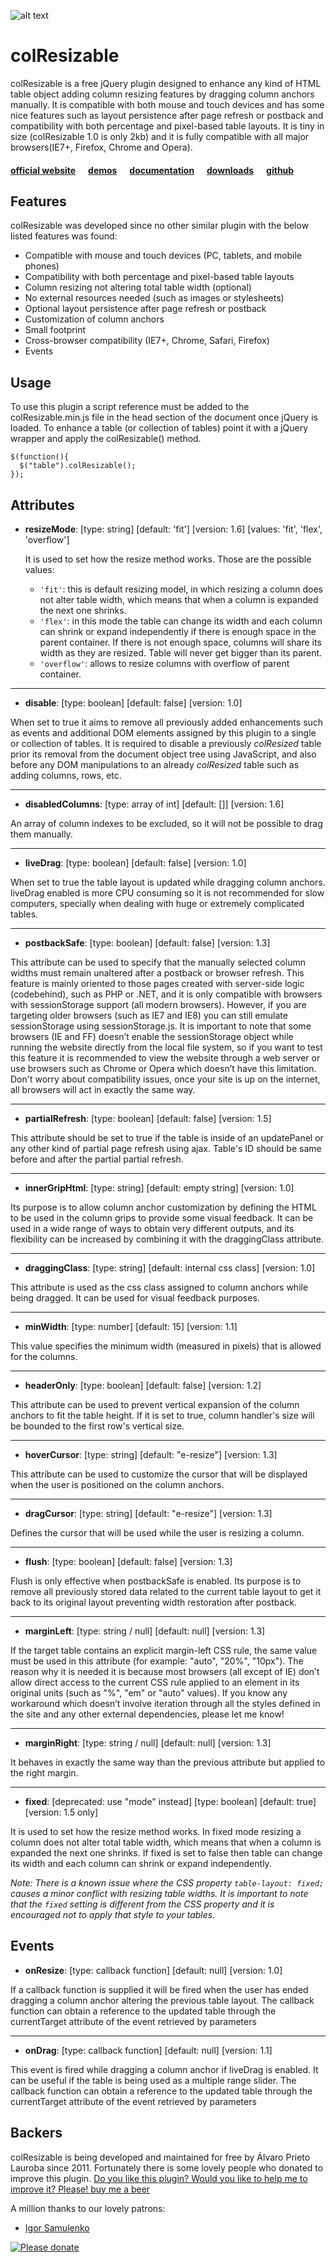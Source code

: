 ![alt text](http://bacubacu.com/colresizable/githubLogo.png "colResizable jQuery plugin")

# colResizable

colResizable is a free jQuery plugin designed to enhance any kind of HTML table object adding column resizing features by dragging column anchors manually. It is compatible with both mouse and touch devices and has some nice features such as layout persistence after page refresh or postback and compatibility with both percentage and pixel-based table layouts. It is tiny in size (colResizable 1.0 is only 2kb) and it is fully compatible with all major browsers(IE7+, Firefox, Chrome and Opera). 

#### [official website](http://bacubacu.com/colresizable/) &nbsp;&nbsp;&nbsp;&nbsp; [demos](http://bacubacu.com/colresizable/#samples) &nbsp;&nbsp;&nbsp;&nbsp; [documentation](http://bacubacu.com/colresizable/#attributes) &nbsp;&nbsp;&nbsp;&nbsp; [downloads](http://bacubacu.com/colresizable/#download) &nbsp;&nbsp;&nbsp;&nbsp; [github](https://github.com/alvaro-prieto/colResizable) 

## Features
colResizable was developed since no other similar plugin with the below listed features was found:

* Compatible with mouse and touch devices (PC, tablets, and mobile phones)
* Compatibility with both percentage and pixel-based table layouts
* Column resizing not altering total table width (optional)
* No external resources needed (such as images or stylesheets)
* Optional layout persistence after page refresh or postback
* Customization of column anchors
* Small footprint
* Cross-browser compatibility (IE7+, Chrome, Safari, Firefox)
* Events


## Usage
To use this plugin a script reference must be added to the colResizable.min.js file in the head section of the document once jQuery is loaded. To enhance a table (or collection of tables) point it with a jQuery wrapper and apply the colResizable() method. 

    $(function(){
      $("table").colResizable();
    });


## Attributes


*  **resizeMode**: [type: string] [default: 'fit'] [version: 1.6] [values: 'fit', 'flex', 'overflow']

    It is used to set how the resize method works. Those are the possible values:
    
    * `'fit'`:  this is default resizing model, in which resizing a column does not alter table width, which means that when a column is expanded the next one shrinks. 
    * `'flex'`: in this mode the table can change its width and each column can shrink or expand independently if there is enough space in the parent container. If there is not enough space, columns will share its width as they are resized. Table will never get bigger than its parent.
    * `'overflow'`: allows to resize columns with overflow of parent container.

___
* **disable**: [type: boolean] [default: false] [version: 1.0] 

When set to true it aims to remove all previously added enhancements such as events and additional DOM elements assigned by this plugin to a single or collection of tables. It is required to disable a previously *colResized* table prior its removal from the document object tree using JavaScript, and also before any DOM manipulations to an already *colResized* table such as adding columns, rows, etc.

___
* **disabledColumns**: [type: array of int] [default: []] [version: 1.6] 

An array of column indexes to be excluded, so it will not be possible to drag them manually.

___
*  **liveDrag**: [type: boolean] [default: false] [version: 1.0] 

When set to true the table layout is updated while dragging column anchors. liveDrag enabled is more CPU consuming so it is not recommended for slow computers, specially when dealing with huge or extremely complicated tables.

___

* **postbackSafe**: [type: boolean] [default: false] [version: 1.3] 

This attribute can be used to specify that the manually selected column widths must remain unaltered after a postback or browser refresh. This feature is mainly oriented to those pages created with server-side logic (codebehind), such as PHP or .NET, and it is only compatible with browsers with sessionStorage support (all modern browsers). However, if you are targeting older browsers (such as IE7 and IE8) you can still emulate sessionStorage using sessionStorage.js. It is important to note that some browsers (IE and FF) doesn’t enable the sessionStorage object while running the website directly from the local file system, so if you want to test this feature it is recommended to view the website through a web server or use browsers such as Chrome or Opera which doesn’t have this limitation. Don't worry about compatibility issues, once your site is up on the internet, all browsers will act in exactly the same way.
___

*  **partialRefresh**: [type: boolean] [default: false] [version: 1.5] 

This attribute should be set to true if the table is inside of an updatePanel or any other kind of partial page refresh using ajax. Table's ID should be same before and after the partial partial refresh.

___

* **innerGripHtml**: [type: string] [default: empty string] [version: 1.0] 

Its purpose is to allow column anchor customization by defining the HTML to be used in the column grips to provide some visual feedback. It can be used in a wide range of ways to obtain very different outputs, and its flexibility can be increased by combining it with the draggingClass attribute.
___

* **draggingClass**: [type: string] [default: internal css class] [version: 1.0] 

This attribute is used as the css class assigned to column anchors while being dragged. It can be used for visual feedback purposes.
___

* **minWidth**: [type: number] [default: 15] [version: 1.1] 

This value specifies the minimum width (measured in pixels) that is allowed for the columns.
___

* **headerOnly**: [type: boolean] [default: false] [version: 1.2] 

This attribute can be used to prevent vertical expansion of the column anchors to fit the table height. If it is set to true, column handler's size will be bounded to the first row's vertical size.
___

* **hoverCursor**: [type: string] [default: "e-resize"] [version: 1.3] 

This attribute can be used to customize the cursor that will be displayed when the user is positioned on the column anchors.
___

* **dragCursor**: [type: string] [default: "e-resize"] [version: 1.3] 

Defines the cursor that will be used while the user is resizing a column.
___

* **flush**: [type: boolean] [default: false] [version: 1.3] 

Flush is only effective when postbackSafe is enabled. Its purpose is to remove all previously stored data related to the current table layout to get it back to its original layout preventing width restoration after postback.
___

* **marginLeft**: [type: string / null] [default: null] [version: 1.3] 

If the target table contains an explicit margin-left CSS rule, the same value must be used in this attribute (for example: "auto", "20%", "10px"). The reason why it is needed it is because most browsers (all except of IE) don’t allow direct access to the current CSS rule applied to an element in its original units (such as "%", "em" or "auto" values). If you know any workaround which doesn’t involve iteration through all the styles defined in the site and any other external dependencies, please let me know!
___

* **marginRight**: [type: string / null] [default: null] [version: 1.3] 

It behaves in exactly the same way than the previous attribute but applied to the right margin.
___

 *  **fixed**: [deprecated: use "mode" instead] [type: boolean] [default: true] [version: 1.5 only] 

It is used to set how the resize method works. In fixed mode resizing a column does not alter total table width, which means that when a column is expanded the next one shrinks. If fixed is set to false then table can change its width and each column can shrink or expand independently.

_Note: There is a known issue where the CSS property `table-layout: fixed;` causes a minor conflict with resizing table widths. It is important to note that the `fixed` setting is different from the CSS property and it is encouraged not to apply that style to your tables._


## Events

* **onResize**: [type: callback function] [default: null] [version: 1.0] 

If a callback function is supplied it will be fired when the user has ended dragging a column anchor altering the previous table layout. The callback function can obtain a reference to the updated table through the currentTarget attribute of the event retrieved by parameters

___
* **onDrag**: [type: callback function] [default: null] [version: 1.1] 

This event is fired while dragging a column anchor if liveDrag is enabled. It can be useful if the table is being used as a multiple range slider. The callback function can obtain a reference to the updated table through the currentTarget attribute of the event retrieved by parameters

## Backers

colResizable is being developed and maintained for free by Álvaro Prieto Lauroba since 2011. Fortunately there is some lovely people who donated to improve this plugin. [Do you like this plugin? Would you like to help me to improve it? Please! buy me a beer](https://www.paypal.com/cgi-bin/webscr?cmd=_s-xclick&hosted_button_id=XLP55DVN85X8L)  

A million thanks to our lovely patrons: 
* [Igor Samulenko](https://www.linkedin.com/in/igorsamulenko) 


[![Please donate](http://bacubacu.com/colresizable/donate.jpg)](https://www.paypal.com/cgi-bin/webscr?cmd=_s-xclick&hosted_button_id=XLP55DVN85X8L)
